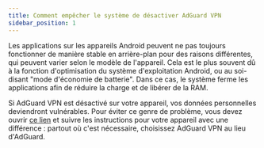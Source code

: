 ```yaml
---
title: Comment empêcher le système de désactiver AdGuard VPN
sidebar_position: 1
---
```


Les applications sur les appareils Android peuvent ne pas toujours fonctionner de manière stable en arrière-plan pour des raisons différentes, qui peuvent varier selon le modèle de l'appareil. Cela est le plus souvent dû à la fonction d'optimisation du système d'exploitation Android, ou au soi-disant "mode d'économie de batterie". Dans ce cas, le système ferme les applications afin de réduire la charge et de libérer de la RAM.

Si AdGuard VPN est désactivé sur votre appareil, vos données personnelles deviendront vulnérables. Pour éviter ce genre de problème, vous devez ouvrir [ce lien](https://adguard.com/kb/adguard-for-android/solving-problems/background-work/) et suivre les instructions pour votre appareil avec une différence : partout où c'est nécessaire, choisissez AdGuard VPN au lieu d'AdGuard.
